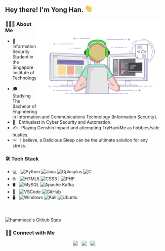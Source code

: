<h2> Hey there! I'm Yong Han. <img src="https://github.com/hammieee/hammieee/blob/main/Hi.gif" width="25"></h2>
<img align="right" alt="GIF" src="https://github.com/hammieee/hammieee/blob/main/gif3.gif" width="400"/>

<h3> 👨🏻‍💻 About Me </h3>

- 🔭 &nbsp; Information Security Student in the Singapore Institute of Technology.
- 🎓 &nbsp; Studying The Bachelor of Engineering in Information and Communications Technology (Information Security).
- 🌱 &nbsp; Enthusiast in Cyber Security and Automation.
- ✍️ &nbsp; Playing Genshin Impact and attempting TryHackMe as hobbies/side hustles.
- 💤 &nbsp; I believe, a Delicious Sleep can be the ultimate solution for any stress. 

<h3>🛠 Tech Stack</h3>

- 💻 &nbsp; ![Python](https://img.shields.io/badge/-Python-456888?style=flat&logo=python&logoColor=white)  ![Java](https://img.shields.io/badge/-Java-F89820?style=flat&logo=java&logoColor=white)  ![Cplusplus](https://img.shields.io/badge/-C++-0175C2?style=flat&logo=cplusplus&logoColor=white)  ![C](https://img.shields.io/badge/-C%20Language-0175C2?style=flat&logo=c&logoColor=white)  
- 🌐 &nbsp; ![HTML5](https://img.shields.io/badge/-HTML5-E34F26?style=flat&logo=html5&logoColor=white)  ![CSS3](https://img.shields.io/badge/-CSS3-1572B6?style=flat&logo=css3) | ![PHP](https://img.shields.io/badge/-PHP-777BB4?style=flat&logo=php&logoColor=white)
- 🛢  &nbsp; ![MySQL](https://img.shields.io/badge/MySQL-4479A1?style=flat&logo=mysql&logoColor=white)  ![Apache Kafka](https://img.shields.io/badge/-Apache%20Kafka-231F20?style=flat&logo=apache-kafka&logoColor=white)
- 🔧 &nbsp; ![VSCode](https://img.shields.io/badge/-VSCode-007ACC?style=flat&logo=visual-studio-code&logoColor=white)  ![GitHub](https://img.shields.io/badge/-Github-181717?style=flat&logo=github&logoColor=white)
- 🖥 &nbsp; ![Windows](https://img.shields.io/badge/Windows-0078D6?style=flat&logo=windows&logoColor=white)  ![Kali](https://img.shields.io/badge/Kali-268BEE?style=flat&logo=kalilinux&logoColor=white)  ![Ubuntu](https://img.shields.io/badge/Ubuntu-E95420?style=flat&logo=ubuntu&logoColor=white)

</br>
<br>

<img align="center" src="https://github-readme-stats.vercel.app/api?username=hammieee&include_all_commits=true&count_private=true&theme=graywhite" alt="hammieee's Github Stats">

</br>

<h3> 🤝🏻 Connect with Me </h3>

<p align="center">
<!--&nbsp; <a href="https://twitter.com/_souvik_guria" target="_blank" rel="noopener noreferrer"><img src="https://img.icons8.com/plasticine/100/000000/twitter.png" width="50" /></a>  -->
&nbsp; <a href="https://www.linkedin.com/in/wong-yong-han/" target="_blank" rel="noopener noreferrer"><img src="https://img.icons8.com/plasticine/100/000000/linkedin.png" width="50" /></a>
&nbsp; <a href="mailto: tomwong2510@gmail. com" target="_blank" rel="noopener noreferrer"><img src="https://img.icons8.com/plasticine/100/000000/gmail.png"  width="50" /></a>
&nbsp; <a href="https://www.instagram.com/mougyoughau/" target="_blank" rel="noopener noreferrer"><img src="https://img.icons8.com/plasticine/100/000000/instagram-new.png" width="50" /></a>  
</p>

<!--
![Top Langs](https://github-readme-stats.vercel.app/api/top-langs/?username=hammieee&layout=compact&text_color=daf7dc&bg_color=151515)

#### **Visitor Count**
 ![Visitor Count](https://profile-counter.glitch.me/{hammieee}/count.svg)

⭐️ From [devSouvik](https://github.com/devSouvik)

**hammieee/hammieee** is a ✨ _special_ ✨ repository because its `README.md` (this file) appears on your GitHub profile.

Here are some ideas to get you started:

- 🔭 I’m currently working on ...
- 🌱 I’m currently learning ...
- 👯 I’m looking to collaborate on ...
- 🤔 I’m looking for help with ...
- 💬 Ask me about ...
- 📫 How to reach me: ...
- 😄 Pronouns: ...
- ⚡ Fun fact: ...
-->
